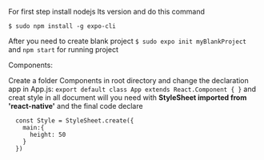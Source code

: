 For first step install nodejs lts version and do this command

`$ sudo npm install -g expo-cli`

After you need to create blank project 
`$ sudo expo init myBlankProject` and `npm start` for running project

Components:

Create a folder Components in root directory and change the declaration app in App.js: 
``` export default class App extends React.Component { } ```
and creat style in all document will you need with **StyleSheet imported from 'react-native'** and the final code declare 
``` 
  const Style = StyleSheet.create({ 
    main:{
      height: 50
    }
  })
```

